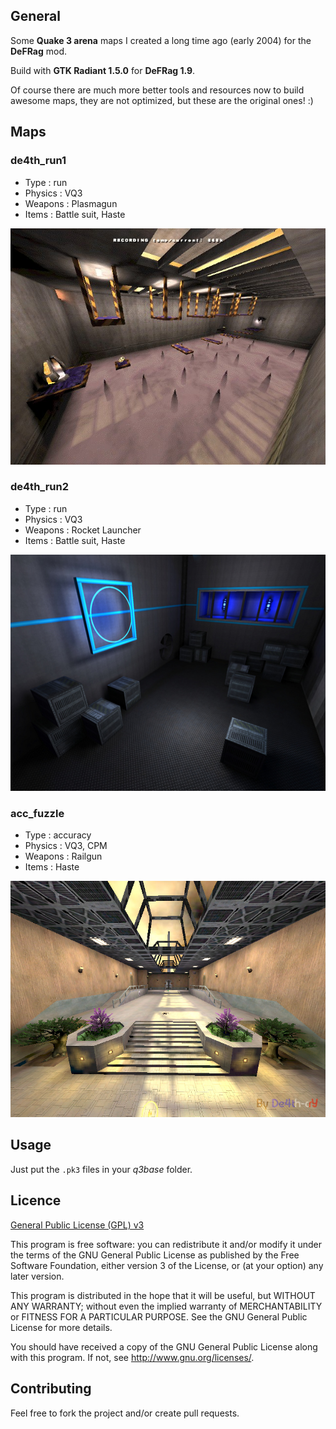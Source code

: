 ## General

Some **Quake 3 arena** maps I created a long time ago (early 2004) for the **DeFRag** mod.

Build with **GTK Radiant 1.5.0** for **DeFRag 1.9**.

Of course there are much more better tools and resources now to build awesome maps, they are not optimized, but these are the original ones! :)

## Maps

### de4th_run1

- Type : run
- Physics : VQ3
- Weapons : Plasmagun
- Items : Battle suit, Haste

![de4th_run1](de4th_run1/levelshots/De4th_run1.jpg)

### de4th_run2

- Type : run
- Physics : VQ3
- Weapons : Rocket Launcher
- Items : Battle suit, Haste

![de4th_run2](de4th_run2/levelshots/de4th_run2.jpg)

### acc_fuzzle

- Type : accuracy
- Physics : VQ3, CPM
- Weapons : Railgun
- Items : Haste

![acc_fuzzle](acc_fuzzle/levelshots/acc_fuzzle.jpg)

## Usage

Just put the `.pk3` files in your _q3base_ folder.

## Licence

[General Public License (GPL) v3](https://www.gnu.org/licenses/gpl-3.0.en.html)

This program is free software: you can redistribute it and/or modify it under the terms of the GNU
General Public License as published by the Free Software Foundation, either version 3 of the
License, or (at your option) any later version.

This program is distributed in the hope that it will be useful, but WITHOUT ANY WARRANTY; without
even the implied warranty of MERCHANTABILITY or FITNESS FOR A PARTICULAR PURPOSE. See the GNU
General Public License for more details.
    
You should have received a copy of the GNU General Public License along with this program.  If not,
see <http://www.gnu.org/licenses/>.

## Contributing

Feel free to fork the project and/or create pull requests.
